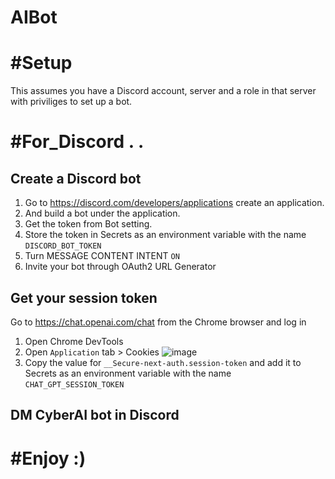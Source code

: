 # AIBot

# #Setup

This assumes you have a Discord account, server and a role in that server with priviliges to set up a bot.


# #For_Discord . .
## Create a Discord bot

1. Go to https://discord.com/developers/applications create an application.
2. And build a bot under the application.
3. Get the token from Bot setting.
4. Store the token in Secrets as an environment variable with the name `DISCORD_BOT_TOKEN`
5. Turn MESSAGE CONTENT INTENT `ON`
6. Invite your bot through OAuth2 URL Generator

## Get your session token
Go to https://chat.openai.com/chat from the Chrome browser and log in
1. Open Chrome DevTools 
2. Open `Application` tab > Cookies
   ![image](https://user-images.githubusercontent.com/36258159/205494773-32ef651a-994d-435a-9f76-a26699935dac.png)
3. Copy the value for `__Secure-next-auth.session-token` and add it to Secrets as an environment variable with the name `CHAT_GPT_SESSION_TOKEN`

## DM CyberAI bot in Discord

# #Enjoy :)
